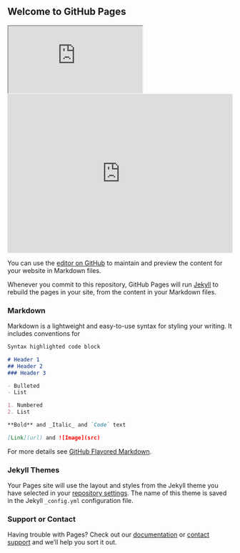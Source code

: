 ## Welcome to GitHub Pages
<iframe src="https://docs.google.com/spreadsheets/d/e/2PACX-1vRHu8XNyNkIQ9TIptW2JPEafZ17U1B2Qo760PA7noA1oAiMGafaAkGYXlgMr7z-5yxgFO7NcRVQeB_4/pubhtml?gid=0&amp;single=true&amp;widget=true&amp;headers=false"></iframe>
<iframe src="https://trinket.io/embed/python3/f2333dfa63?runOption=console" width="100%" height="356" frameborder="0" marginwidth="0" marginheight="0" allowfullscreen></iframe>

You can use the [editor on GitHub](https://github.com/richjriley/richjriley.github.io/edit/master/index.md) to maintain and preview the content for your website in Markdown files.

Whenever you commit to this repository, GitHub Pages will run [Jekyll](https://jekyllrb.com/) to rebuild the pages in your site, from the content in your Markdown files.

### Markdown

Markdown is a lightweight and easy-to-use syntax for styling your writing. It includes conventions for

```markdown
Syntax highlighted code block

# Header 1
## Header 2
### Header 3

- Bulleted
- List

1. Numbered
2. List

**Bold** and _Italic_ and `Code` text

[Link](url) and ![Image](src)
```

For more details see [GitHub Flavored Markdown](https://guides.github.com/features/mastering-markdown/).

### Jekyll Themes

Your Pages site will use the layout and styles from the Jekyll theme you have selected in your [repository settings](https://github.com/richjriley/richjriley.github.io/settings). The name of this theme is saved in the Jekyll `_config.yml` configuration file.

### Support or Contact

Having trouble with Pages? Check out our [documentation](https://help.github.com/categories/github-pages-basics/) or [contact support](https://github.com/contact) and we’ll help you sort it out.
